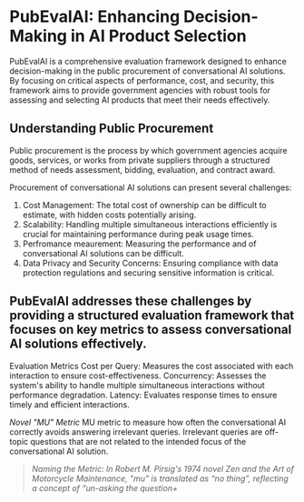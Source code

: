 # PubEvalAI: Enhancing Decision-Making in AI Product Selection
PubEvalAI is a comprehensive evaluation framework designed to enhance decision-making in the public procurement of conversational AI solutions. By focusing on critical aspects of performance, cost, and security, this framework aims to provide government agencies with robust tools for assessing and selecting AI products that meet their needs effectively.
  
  
 ## Understanding Public Procurement
 Public procurement is the process by which government agencies acquire goods, services, or works from private suppliers through a structured method of needs assessment, bidding, evaluation, and contract award.

 Procurement of conversational AI solutions can present several challenges: 
 1. Cost Management: The total cost of ownership can be difficult to estimate, with hidden costs potentially arising.
 2. Scalability: Handling multiple simultaneous interactions efficiently is crucial for maintaining performance during peak usage times.
 3. Perfromance meaurement:  Measuring the performance and of conversational AI solutions can be difficult.
 4. Data Privacy and Security Concerns: Ensuring compliance with data protection regulations and securing sensitive information is critical.



## PubEvalAI addresses these challenges by providing a structured evaluation framework that focuses on key metrics to assess conversational AI solutions effectively.

Evaluation Metrics
Cost per Query: Measures the cost associated with each interaction to ensure cost-effectiveness.
Concurrency: Assesses the system's ability to handle multiple simultaneous interactions without performance degradation.
Latency: Evaluates response times to ensure timely and efficient interactions. 

_Novel "MU" Metric_
MU metric to measure how often the conversational AI correctly avoids answering irrelevant queries. Irrelevant queries are off-topic questions that are not related to the intended focus of the conversational AI solution.
  
  
> _Naming the Metric: In Robert M. Pirsig's 1974 novel Zen and the Art of Motorcycle Maintenance, "mu" is translated as “no thing”, reflecting a concept of “un-asking the question+_

